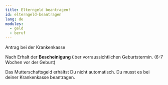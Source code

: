```yaml
---
title: Elterngeld beantragen!
id: elterngeld-beantragen
lang: de
modules:
  - geld
  - beruf
---
```


<todo-extension-panel title="Wo" icon="map-marker-alt">

Antrag bei der Krankenkasse

</todo-extension-panel>

<todo-extension-panel>
<template #title>Wann?</template>

Nach Erhalt der **Bescheinigung** über vorraussichtlichen Geburtstermin. (6-7 Wochen vor der Geburt)

</todo-extension-panel>

<todo-extension-panel>
<template #title>Achtung!</template>

Das Mutterschaftsgeld erhältst Du nicht automatisch. Du musst es bei deiner Krankenkasse beantragen.

</todo-extension-panel>

